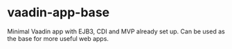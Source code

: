 # vaadin-app-base

Minimal Vaadin app with EJB3, CDI and MVP already set up. Can be used as the base for more useful web apps.